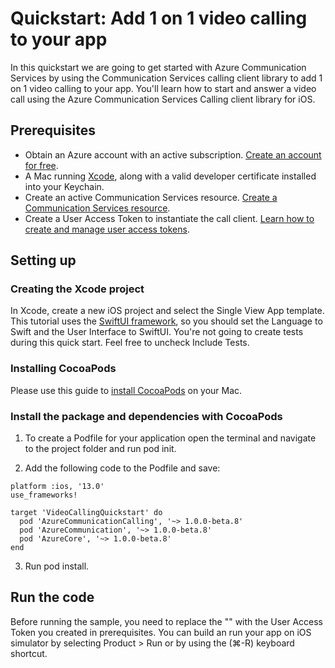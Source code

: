 # Quickstart: Add 1 on 1 video calling to your app
In this quickstart we are going to get started with Azure Communication Services by using the Communication Services calling client library to add 1 on 1 video calling to your app. You'll learn how to start and answer a video call using the Azure Communication Services Calling client library for iOS.

## Prerequisites
- Obtain an Azure account with an active subscription. [Create an account for free](https://azure.microsoft.com/en-us/free/?WT.mc_id=A261C142F).
- A Mac running [Xcode](https://developer.apple.com/xcode/), along with a valid developer certificate installed into your Keychain.
- Create an active Communication Services resource. [Create a Communication Services resource](https://docs.microsoft.com/en-gb/azure/communication-services/quickstarts/create-communication-resource?tabs=windows&pivots=platform-azp).
- Create a User Access Token to instantiate the call client. [Learn how to create and manage user access tokens](https://docs.microsoft.com/en-gb/azure/communication-services/quickstarts/access-tokens?pivots=programming-language-csharp).

## Setting up
### Creating the Xcode project
In Xcode, create a new iOS project and select the Single View App template. This tutorial uses the [SwiftUI framework](https://developer.apple.com/xcode/swiftui/), so you should set the Language to Swift and the User Interface to SwiftUI. You're not going to create tests during this quick start. Feel free to uncheck Include Tests.

### Installing CocoaPods
Please use this guide to [install CocoaPods](https://guides.cocoapods.org/using/getting-started.html) on your Mac. 

### Install the package and dependencies with CocoaPods
1. To create a Podfile for your application open the terminal and navigate to the project folder and run pod init.

2. Add the following code to the Podfile and save:
```
platform :ios, '13.0'
use_frameworks!

target 'VideoCallingQuickstart' do
  pod 'AzureCommunicationCalling', '~> 1.0.0-beta.8'
  pod 'AzureCommunication', '~> 1.0.0-beta.8'
  pod 'AzureCore', '~> 1.0.0-beta.8'
end
```
3. Run pod install.

## Run the code
Before running the sample, you need to replace the "<USER ACCESS TOKEN>" with the User Access Token you created in prerequisites.
You can build an run your app on iOS simulator by selecting Product > Run or by using the (⌘-R) keyboard shortcut. 
